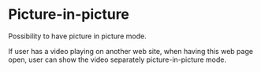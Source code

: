 # Picture-in-picture
Possibility to have picture in picture mode.

If user has a video playing on another web site, when having this web page open, user can show the video separately picture-in-picture mode.

